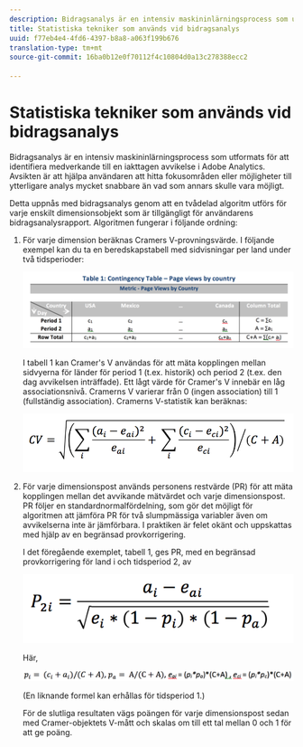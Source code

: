 ```yaml
---
description: Bidragsanalys är en intensiv maskininlärningsprocess som utformats för att identifiera medverkande till en iakttagen avvikelse i Adobe Analytics. Avsikten är att hjälpa användaren att hitta fokusområden eller möjligheter till ytterligare analys mycket snabbare än vad som annars skulle vara möjligt.
title: Statistiska tekniker som används vid bidragsanalys
uuid: f77eb4e4-4fd6-4397-b8a8-a063f199b676
translation-type: tm+mt
source-git-commit: 16ba0b12e0f70112f4c10804d0a13c278388ecc2

---
```



# Statistiska tekniker som används vid bidragsanalys

Bidragsanalys är en intensiv maskininlärningsprocess som utformats för att identifiera medverkande till en iakttagen avvikelse i Adobe Analytics. Avsikten är att hjälpa användaren att hitta fokusområden eller möjligheter till ytterligare analys mycket snabbare än vad som annars skulle vara möjligt.

Detta uppnås med bidragsanalys genom att en tvådelad algoritm utförs för varje enskilt dimensionsobjekt som är tillgängligt för användarens bidragsanalysrapport. Algoritmen fungerar i följande ordning:

1. För varje dimension beräknas Cramers V-provningsvärde. I följande exempel kan du ta en beredskapstabell med sidvisningar per land under två tidsperioder:

   ![](assets/contingency_table.png)

   I tabell 1 kan Cramer&#39;s V användas för att mäta kopplingen mellan sidvyerna för länder för period 1 (t.ex. historik) och period 2 (t.ex. den dag avvikelsen inträffade). Ett lågt värde för Cramer&#39;s V innebär en låg associationsnivå. Cramerns V varierar från 0 (ingen association) till 1 (fullständig association). Cramerns V-statistik kan beräknas:

   ![](assets/cramers-v.png)

1. För varje dimensionspost används personens restvärde (PR) för att mäta kopplingen mellan det avvikande mätvärdet och varje dimensionspost. PR följer en standardnormalfördelning, som gör det möjligt för algoritmen att jämföra PR för två slumpmässiga variabler även om avvikelserna inte är jämförbara. I praktiken är felet okänt och uppskattas med hjälp av en begränsad provkorrigering.

   I det föregående exemplet, tabell 1, ges PR, med en begränsad provkorrigering för land i och tidsperiod 2, av

   ![](assets/persons-residual.png)

   Här,

   ![](assets/pr-example.png)

   (En liknande formel kan erhållas för tidsperiod 1.)

   För de slutliga resultaten vägs poängen för varje dimensionspost sedan med Cramer-objektets V-mått och skalas om till ett tal mellan 0 och 1 för att ge poäng.

